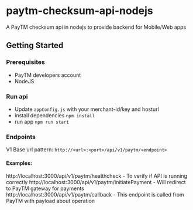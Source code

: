 # paytm-checksum-api-nodejs
A PayTM checksum api in nodejs to provide backend for Mobile/Web apps


## Getting Started

### Prerequisites
- PayTM developers account
- NodeJS

### Run api
- Update `appConfig.js` with your merchant-id/key and hosturl
- install dependencies
`npm install`
- run app
`npm run start`

### Endpoints
V1 Base url pattern: `http://<url>:<port>/api/v1/paytm/<endpoint>`

#### Examples:
http://localhost:3000/api/v1/paytm/healthcheck - To verify if API is running correctly
http://localhost:3000/api/v1/paytm/initiatePayment - Will redirect to PayTM gateway for payments
http://localhost:3000/api/v1/paytm/callback - This endpoint is called from PayTM with payload about operation

